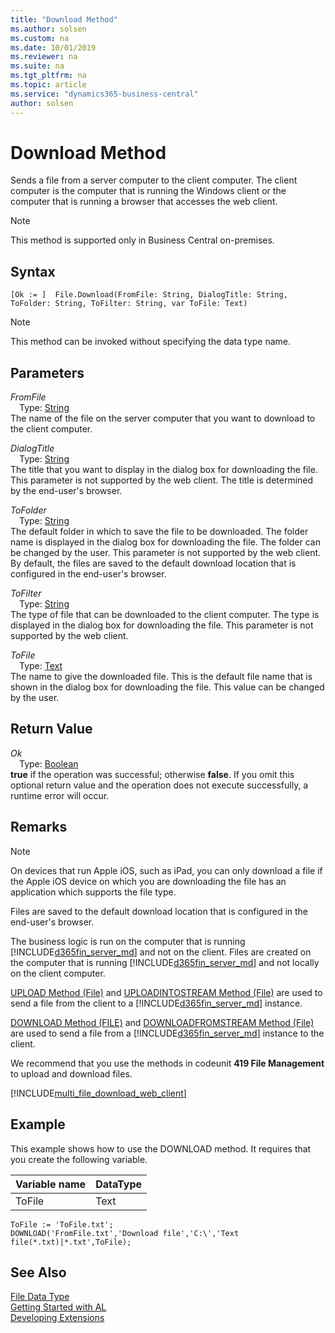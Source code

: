 ```yaml
---
title: "Download Method"
ms.author: solsen
ms.custom: na
ms.date: 10/01/2019
ms.reviewer: na
ms.suite: na
ms.tgt_pltfrm: na
ms.topic: article
ms.service: "dynamics365-business-central"
author: solsen
---
```

[//]: # (START>DO_NOT_EDIT)
[//]: # (IMPORTANT:Do not edit any of the content between here and the END>DO_NOT_EDIT.)
[//]: # (Any modifications should be made in the .xml files in the ModernDev repo.)
# Download Method
Sends a file from a server computer to the client computer. The client computer is the computer that is running the Windows client or the computer that is running a browser that accesses the web client.

> [!NOTE]
> This method is supported only in Business Central on-premises.

## Syntax
```
[Ok := ]  File.Download(FromFile: String, DialogTitle: String, ToFolder: String, ToFilter: String, var ToFile: Text)
```
> [!NOTE]  
> This method can be invoked without specifying the data type name.  
## Parameters
*FromFile*  
&emsp;Type: [String](../string/string-data-type.md)  
The name of the file on the server computer that you want to download to the client computer.
        
*DialogTitle*  
&emsp;Type: [String](../string/string-data-type.md)  
The title that you want to display in the dialog box for downloading the file. This parameter is not supported by the web client. The title is determined by the end-user's browser.
          
*ToFolder*  
&emsp;Type: [String](../string/string-data-type.md)  
The default folder in which to save the file to be downloaded. The folder name is displayed in the dialog box for downloading the file. The folder can be changed by the user. This parameter is not supported by the web client. By default, the files are saved to the default download location that is configured in the end-user's browser.
          
*ToFilter*  
&emsp;Type: [String](../string/string-data-type.md)  
The type of file that can be downloaded to the client computer. The type is displayed in the dialog box for downloading the file. This parameter is not supported by the web client.
          
*ToFile*  
&emsp;Type: [Text](../text/text-data-type.md)  
The name to give the downloaded file. This is the default file name that is shown in the dialog box for downloading the file. This value can be changed by the user.  


## Return Value
*Ok*  
&emsp;Type: [Boolean](../boolean/boolean-data-type.md)  
**true** if the operation was successful; otherwise **false**.  If you omit this optional return value and the operation does not execute successfully, a runtime error will occur.    


[//]: # (IMPORTANT: END>DO_NOT_EDIT)

## Remarks  

<!-- This method is not fully supported by the [!INCLUDE[d365fin_web_md](../includes/d365fin_web_md.md)] on devices that run Apple iOS, such as iPad.-->

> [!NOTE]  
>  On devices that run Apple iOS, such as iPad, you can only download a file if the Apple iOS device on which you are downloading the file has an application which supports the file type.  

Files are saved to the default download location that is configured in the end-user's browser.

The business logic is run on the computer that is running [!INCLUDE[d365fin_server_md](../../includes/d365fin_server_md.md)] and not on the client. Files are created on the computer that is running [!INCLUDE[d365fin_server_md](../../includes/d365fin_server_md.md)] and not locally on the client computer.  

 [UPLOAD Method \(File\)](../../methods-auto/file/file-upload-method.md) and [UPLOADINTOSTREAM Method \(File\)](../../methods-auto/file/file-uploadintostream-method.md) are used to send a file from the client to a [!INCLUDE[d365fin_server_md](../../includes/d365fin_server_md.md)] instance.  

 [DOWNLOAD Method \(FILE\)](../../methods-auto/file/file-download-method.md) and [DOWNLOADFROMSTREAM Method \(File\)](../../methods-auto/file/file-downloadfromstream-method.md) are used to send a file from a [!INCLUDE[d365fin_server_md](../../includes/d365fin_server_md.md)] instance to the client.  

 We recommend that you use the methods in codeunit **419 File Management** to upload and download files. 


[!INCLUDE[multi_file_download_web_client](../../includes/multi_file_download_web_client.md)]    

## Example  
 This example shows how to use the DOWNLOAD method. It requires that you create the following variable.  

|Variable name|DataType|  
|-------------------|--------------|  
|ToFile|Text|  

```  
ToFile := 'ToFile.txt';  
DOWNLOAD('FromFile.txt','Download file','C:\','Text file(*.txt)|*.txt',ToFile);  
```  


## See Also
[File Data Type](file-data-type.md)  
[Getting Started with AL](../../devenv-get-started.md)  
[Developing Extensions](../../devenv-dev-overview.md)